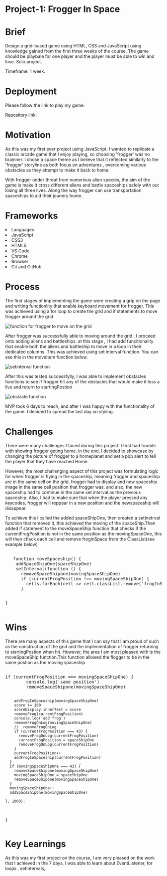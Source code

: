 # Project-1: Frogger In Space
<h1>Brief</h1>

<p>Design a grid-based game using HTML, CSS and JavaScript  using knowledge gained from the first three weeks of the course. The game should be playbale for one player and the player must be able to win and lose.
Solo project.


Timeframe: 1 week.</p>

<h1>Deployment</h1>

<p>Please follow the link to play my game:</p>
<p>Repository link:</p>

<h1>Motivation</h1>

<p>As this was my first ever project using JavaScript. I wanted to replicate a classic arcade game that I enjoy playing, so choosing 'frogger' was no brainner. I chose a space theme as I believe that it reflected similarly to the 'frogger' storyline as both focus on adventures , overcoming various obstacles as they attempt to make it back to home.  </p>
<p> With frogger  under threat from numerious alien species, the aim of the game  is make it cross  different aliens  and battle spaceships safely with out losing all three lives. Along the way frogger  can use transportation spaceships to aid their jounery home.  </p>

<h1>Frameworks</h1>

<li> Languages</li>
<li> JavaScript</li>
<li> CSS3</li>
<li> HTML5</li>
<li> VS Code</li>
<li> Chrome</li>
<li> Browser</li>
<li>Git and GitHub</li>

<h1>Process</h1>
<p>The first stages of implementing the game were creating a grip on the page and writing functionlity that enable keyboard movement for frogger. This was achieved using a for loop to create the grid and if statements to move  frogger around the grid. </p>

![function for frogger to move on the grid](https://github.com/JoanKalanzi/Project-1/blob/main/asserts/keyboardMovement.png?raw=true)

<p>After frogger was successfully able to moving around the grid , I proceed onto adding aliens and battleships. at this stage , I had add funcitionality that enable both the aliens and battleship to move in a loop in their dedicated columns. This was achieved using set interval function. You can see this in the moveItem function below.</p>

![setinterval function](https://github.com/JoanKalanzi/Project-1/blob/main/asserts/setInterval.png?raw=true)

<p>After this was tested successfylly, I was able to implement obstacles functions to see if frogger hit any of the obstacles that would make it loss a live and return to startingPostion</p>

![obstacle function](https://github.com/JoanKalanzi/Project-1/blob/main/asserts/Obstacles.png?raw=true)

<p>MVP took 6 days to reach, and after I was happy with the functionality of the game. I decided to spread the last day on styling.</p>
<h1>Challenges</h1>
<p>There were many challenges I faced during this project. I first  had trouble with showing frogger geting home. In the end, I decided to showcase by changing the picture of frogger to a homeplanet and set a pop alert to tell the player that they have reached Home.</p>
<p>However, the most challenging aspect of this project was formulating logic for when frogger is flying in the spaceship, meaning frogger and spaceship are in the same cell on the grid, frogger had to display and new spaceship image in the same cell position that frogger was. and also, the new spaceship had to continue in the same set interval as the previous spaceship. Also, I had to make sure that when the player pressed any keycodes, frogger will reppear in a new position and the newspaceship will disappear.</p>
<p>To achieve this I called the added  spaceShipOne, then created a setInetrval function that removed it, this achieved the moving of the spaceShip.Then added if statement to the moveSpaceShip function that checks if the currentFrogPosition is not in the same position as the movingSpaceOne, this will then check each cell and remove frogInSpace from the ClassList(see example below) </p>
<pre>  
   function moveSpaceship() {
    addSpaceShipOne(spaceShipOne)
    setInterval(function () {
      removeSpaceShipone(movingSpaceShipOne)
      if (currentFrogPosition !== movingSpaceShipOne) {
        cells.forEach(cell => cell.classList.remove('frogInSpace'))
      }
    
  }</pre>
  
  
<h1>Wins</h1>
<p>There are many aspects of this game that I can say that I am proud of  such as the construction of the grid and the implementation of frogger returning to startingPostion when hit. However, the area I am most pleased with is the moveSpaceShip function.This function allowed the flogger to be in the same postion as the moving spaceship



</p>
<pre>  
if (currentFrogPosition === movingSpaceShipOne) {
        console.log('same position')
        removeSpaceShipone(movingSpaceShipOne)

        addFrogInSpaceship(movingSpaceShipOne)
        score += 100
        scoreDisplay.innerText = score
        removeFrog(currentFrogPosition)
        console.log('add frog')
        removeFrogOnLog(movingSpaceShipOne)
        //  removeFrogOnLog
        if (currentFrogPosition === 43) {
          removeFrogOnLog(currentFrogPosition)
          currentFrogPosition = spaceShipOne
          removeFrogOnLog(currentFrogPosition)
        }
        currentFrogPosition++
        addFrogInSpaceship(currentFrogPosition)
      }
      if (movingSpaceShipOne === 43) {
        removeSpaceShipone(movingSpaceShipOne)
        movingSpaceShipOne = spaceShipOne
        removeSpaceShipone(movingSpaceShipOne)
      }
      movingSpaceShipOne++
      addSpaceShipOne(movingSpaceShipOne)

    }, 1000);
  }</pre>
  
  <h1>Key Learnings</h1>
  <p>As this was my first project on the course, I am very pleased on the work that I achieved in the 7 days. I was able to learn about EventListener, for loops , setIntervals,</p>
